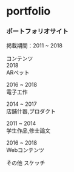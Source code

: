 # portfolio

### ポートフォリオサイト  
掲載期間：2011 ~ 2018  

コンテンツ   
2018   
ARペット   

2016 ~ 2018   
電子工作

2014 ~ 2017  
店舗什器,プロダクト  

2011 ~ 2014  
学生作品,修士論文

2016 ~ 2018  
Webコンテンツ

その他
スケッチ